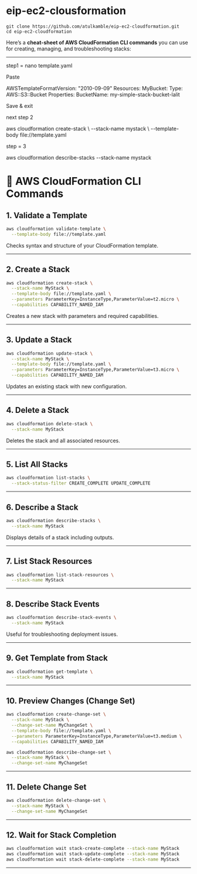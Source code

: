 # eip-ec2-clousformation
```
git clone https://github.com/atulkamble/eip-ec2-cloudformation.git
cd eip-ec2-cloudformation
```
Here’s a **cheat-sheet of AWS CloudFormation CLI commands** you can use for creating, managing, and troubleshooting stacks:

---

step1 = nano template.yaml 
  
 Paste 
  
 AWSTemplateFormatVersion: "2010-09-09" 
 Resources: 
   MyBucket: 
     Type: AWS::S3::Bucket 
     Properties: 
       BucketName: my-simple-stack-bucket-lalit 
  
 Save & exit 
  
 next step 2 
  
 aws cloudformation create-stack \ 
   --stack-name mystack \ 
   --template-body file://template.yaml 
   
  
  
 step = 3 
  
 aws cloudformation describe-stacks --stack-name mystack

# 🔹 AWS CloudFormation CLI Commands

## 1. **Validate a Template**

```bash
aws cloudformation validate-template \
  --template-body file://template.yaml
```

Checks syntax and structure of your CloudFormation template.

---

## 2. **Create a Stack**

```bash
aws cloudformation create-stack \
  --stack-name MyStack \
  --template-body file://template.yaml \
  --parameters ParameterKey=InstanceType,ParameterValue=t2.micro \
  --capabilities CAPABILITY_NAMED_IAM
```

Creates a new stack with parameters and required capabilities.

---

## 3. **Update a Stack**

```bash
aws cloudformation update-stack \
  --stack-name MyStack \
  --template-body file://template.yaml \
  --parameters ParameterKey=InstanceType,ParameterValue=t3.micro \
  --capabilities CAPABILITY_NAMED_IAM
```

Updates an existing stack with new configuration.

---

## 4. **Delete a Stack**

```bash
aws cloudformation delete-stack \
  --stack-name MyStack
```

Deletes the stack and all associated resources.

---

## 5. **List All Stacks**

```bash
aws cloudformation list-stacks \
  --stack-status-filter CREATE_COMPLETE UPDATE_COMPLETE
```

---

## 6. **Describe a Stack**

```bash
aws cloudformation describe-stacks \
  --stack-name MyStack
```

Displays details of a stack including outputs.

---

## 7. **List Stack Resources**

```bash
aws cloudformation list-stack-resources \
  --stack-name MyStack
```

---

## 8. **Describe Stack Events**

```bash
aws cloudformation describe-stack-events \
  --stack-name MyStack
```

Useful for troubleshooting deployment issues.

---

## 9. **Get Template from Stack**

```bash
aws cloudformation get-template \
  --stack-name MyStack
```

---

## 10. **Preview Changes (Change Set)**

```bash
aws cloudformation create-change-set \
  --stack-name MyStack \
  --change-set-name MyChangeSet \
  --template-body file://template.yaml \
  --parameters ParameterKey=InstanceType,ParameterValue=t3.medium \
  --capabilities CAPABILITY_NAMED_IAM

aws cloudformation describe-change-set \
  --stack-name MyStack \
  --change-set-name MyChangeSet
```

---

## 11. **Delete Change Set**

```bash
aws cloudformation delete-change-set \
  --stack-name MyStack \
  --change-set-name MyChangeSet
```

---

## 12. **Wait for Stack Completion**

```bash
aws cloudformation wait stack-create-complete --stack-name MyStack
aws cloudformation wait stack-update-complete --stack-name MyStack
aws cloudformation wait stack-delete-complete --stack-name MyStack
```

---
